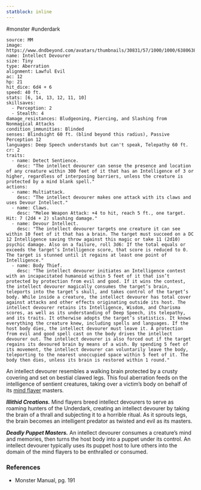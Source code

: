 ```yaml
---
statblock: inline
---
```

 #monster #underdark 

```statblock
source: MM
image: https://www.dndbeyond.com/avatars/thumbnails/30831/57/1000/1000/638063804285013333.png
name: Intellect Devourer
size: Tiny
type: Aberration
alignment: Lawful Evil
ac: 12
hp: 21
hit_dice: 6d4 + 6
speed: 40 ft.
stats: [6, 14, 13, 12, 11, 10]
skillsaves:
  - Perception: 2
  - Stealth: 4
damage_resistances: Bludgeoning, Piercing, and Slashing from Nonmagical Attacks
condition_immunities: Blinded
senses: Blindsight 60 ft. (blind beyond this radius), Passive Perception 12
languages: Deep Speech understands but can't speak, Telepathy 60 ft.
cr: 2
traits:
  - name: Detect Sentience.
    desc: "The intellect devourer can sense the presence and location of any creature within 300 feet of it that has an Intelligence of 3 or higher, regardless of interposing barriers, unless the creature is protected by a mind blank spell."
actions:
  - name: Multiattack.
    desc: "The intellect devourer makes one attack with its claws and uses Devour Intellect."
  - name: Claws.
    desc: "Melee Weapon Attack: +4 to hit, reach 5 ft., one target. Hit: 7 (2d4 + 2) slashing damage."
  - name: Devour Intellect.
    desc: "The intellect devourer targets one creature it can see within 10 feet of it that has a brain. The target must succeed on a DC 12 Intelligence saving throw against this magic or take 11 (2d10) psychic damage. Also on a failure, roll 3d6: If the total equals or exceeds the target’s Intelligence score, that score is reduced to 0. The target is stunned until it regains at least one point of Intelligence."
  - name: Body Thief.
    desc: "The intellect devourer initiates an Intelligence contest with an incapacitated humanoid within 5 feet of it that isn’t protected by protection from evil and good. If it wins the contest, the intellect devourer magically consumes the target’s brain, teleports into the target’s skull, and takes control of the target’s body. While inside a creature, the intellect devourer has total cover against attacks and other effects originating outside its host. The intellect devourer retains its Intelligence, Wisdom, and Charisma scores, as well as its understanding of Deep Speech, its telepathy, and its traits. It otherwise adopts the target’s statistics. It knows everything the creature knew, including spells and languages. If the host body dies, the intellect devourer must leave it. A protection from evil and good spell cast on the body drives the intellect devourer out. The intellect devourer is also forced out if the target regains its devoured brain by means of a wish. By spending 5 feet of its movement, the intellect devourer can voluntarily leave the body, teleporting to the nearest unoccupied space within 5 feet of it. The body then dies, unless its brain is restored within 1 round."
```

An intellect devourer resembles a walking brain protected by a crusty covering and set on bestial clawed legs. This foul aberration feeds on the intelligence of sentient creatures, taking over a victim’s body on behalf of its [mind flayer](https://www.dndbeyond.com/monsters/17104-mind-flayer) masters.

_**Illithid Creations.**_ Mind flayers breed intellect devourers to serve as roaming hunters of the Underdark, creating an intellect devourer by taking the brain of a thrall and subjecting it to a horrible ritual. As it sprouts legs, the brain becomes an intelligent predator as twisted and evil as its masters.

**_Deadly Puppet Masters._** An intellect devourer consumes a creature’s mind and memories, then turns the host body into a puppet under its control. An intellect devourer typically uses its puppet host to lure others into the domain of the mind flayers to be enthralled or consumed.

### References

* Monster Manual, pg. 191
